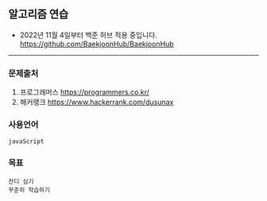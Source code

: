 ## 알고리즘 연습

- 2022년 11월 4일부터 백준 허브 적용 중입니다.
https://github.com/BaekjoonHub/BaekjoonHub

---
### 문제출처
1. 프로그래머스 https://programmers.co.kr/
2. 해커랭크 https://www.hackerrank.com/dusunax

### 사용언어
```
javaScript
```

### 목표
```
잔디 심기
꾸준히 학습하기
```

